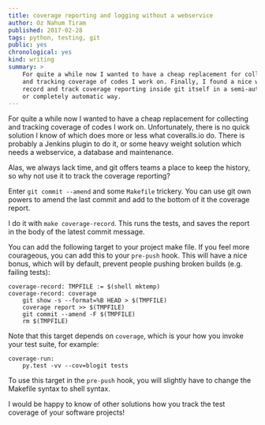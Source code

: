 ```yaml
---
title: coverage reporting and logging without a webservice
author: Oz Nahum Tiram
published: 2017-02-28
tags: python, testing, git
public: yes
chronological: yes
kind: writing
summary: >
	For quite a while now I wanted to have a cheap replacement for collecting
	and tracking coverage of codes I work on. Finally, I found a nice way to
	record and track coverage reporting inside git itself in a semi-automatic
	or completely automatic way.
---
```


For quite a while now I wanted to have a cheap replacement for collecting
and tracking coverage of codes I work on. Unfortunately, there is no quick
solution I know of which does more or less what coveralls.io do.
There is probably a Jenkins plugin to do it, or some heavy weight solution
which needs a webservice, a database and maintenance.

Alas, we always lack time, and git offers teams a place to keep the history,
so why not use it to track the coverage reporting?

Enter `git commit --amend` and some `Makefile` trickery. You can use git own
powers to amend the last commit and add to the bottom of it the coverage report.

I do it with `make coverage-record`. This runs the tests, and saves the report
in the body of the latest commit message.

You can add the following target to your project make file. If you feel more
courageous, you can add this to your `pre-push` hook. This will have a nice
bonus, which will by default, prevent people pushing broken builds (e.g. failing
tests):

```
coverage-record: TMPFILE := $(shell mktemp)
coverage-record: coverage
	git show -s --format=%B HEAD > $(TMPFILE)
	coverage report >> $(TMPFILE)
	git commit --amend -F $(TMPFILE)
	rm $(TMPFILE)
```

Note that this target depends on `coverage`, which is your how you invoke your
test suite, for example:

```
coverage-run:
	py.test -vv --cov=blogit tests
```

To use this target in the `pre-push` hook, you will slightly have to change
the Makefile syntax to shell syntax.

I would be happy to know of other solutions how you track the test coverage
of your software projects!
